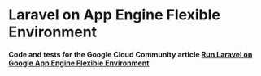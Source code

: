 Laravel on App Engine Flexible Environment
==========================================

**Code and tests for the Google Cloud Community article
[Run Laravel on Google App Engine Flexible Environment][5]**

[5]: https://cloud.google.com/community/tutorials/run-laravel-on-appengine-flexible
